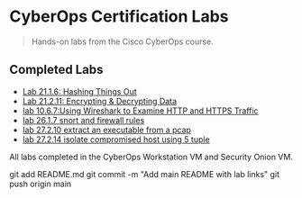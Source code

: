 # CyberOps Certification Labs

> Hands-on labs from the Cisco CyberOps course.

## Completed Labs
- [Lab 21.1.6: Hashing Things Out](labs/21.1.6-hashing-things-out/lab-report.md)
- [Lab 21.2.11: Encrypting & Decrypting Data](labs/21.2.11-encrypting-decrypting-data/lab-report.md)
- [lab 10.6.7:Using Wireshark to Examine HTTP and HTTPS Traffic](labs/10.6.7-Lab-Using-Wireshark-to-Examine-HTTP-and-HTTPS-Traffic/lab-report.md)
- [lab 26.1.7 snort and firewall rules](labs/26.1.7--snort-and-firewall-rules/lab-report.md)
- [lab 27.2.10 extract an executable from a pcap](labs/27.2.10-extract-an-executable-from-a-pcap/lab-report.md)
- [lab 27.2.14 isolate compromised host using 5 tuple](labs/27.2.14-lab---isolate-compromised-host-using-5-tuple/lab-report.md)



All labs completed in the CyberOps Workstation VM and Security Onion VM.

git add README.md
git commit -m "Add main README with lab links"
git push origin main
